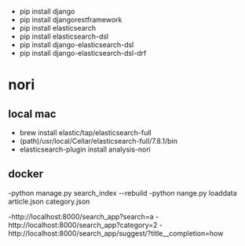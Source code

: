 - pip install django
- pip install djangorestframework
- pip install elasticsearch
- pip install elasticsearch-dsl
- pip install django-elasticsearch-dsl
- pip install django-elasticsearch-dsl-drf

# nori 
## local mac
- brew install elastic/tap/elasticsearch-full
- (path)/usr/local/Cellar/elasticsearch-full/7.8.1/bin
- elasticsearch-plugin install analysis-nori

## docker 
-python manage.py search_index --rebuild
-python nange.py loaddata article.json category.json

-http://localhost:8000/search_app?search=a
-http://localhost:8000/search_app?category=2
-http://localhost:8000/search_app/suggest/?title__completion=how


